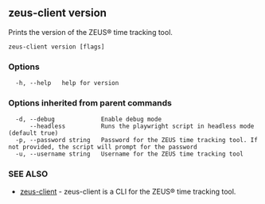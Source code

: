 ## zeus-client version

Prints the version of the ZEUS® time tracking tool.

```
zeus-client version [flags]
```

### Options

```
  -h, --help   help for version
```

### Options inherited from parent commands

```
  -d, --debug             Enable debug mode
      --headless          Runs the playwright script in headless mode (default true)
  -p, --password string   Password for the ZEUS time tracking tool. If not provided, the script will prompt for the password
  -u, --username string   Username for the ZEUS time tracking tool
```

### SEE ALSO

* [zeus-client](zeus-client.md)	 - zeus-client is a CLI for the ZEUS® time tracking tool.

